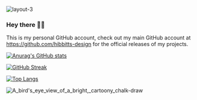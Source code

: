 
![layout-3](https://github.com/user-attachments/assets/9be9af67-ac7a-4365-b3b9-86a904206d5b)

### Hey there 👋🏼

This is my personal GitHub account, check out my main GitHub account at https://github.com/hibbitts-design for the official releases of my projects.

[![Anurag's GitHub stats](https://github-readme-stats.vercel.app/api?username=paulhibbitts)](https://github.com/anuraghazra/github-readme-stats)

[![GitHub Streak](https://streak-stats.demolab.com/?user=paulhibbitts)](https://git.io/streak-stats)

[![Top Langs](https://github-readme-stats.vercel.app/api/top-langs/?username=paulhibbitts)](https://github.com/anuraghazra/github-readme-stats)

<!--
**paulhibbitts/paulhibbitts** is a ✨ _special_ ✨ repository because its `README.md` (this file) appears on your GitHub profile.

Here are some ideas to get you started:

- 🔭 I’m currently working on ...
- 🌱 I’m currently learning ...
- 👯 I’m looking to collaborate on ...
- 🤔 I’m looking for help with ...
- 💬 Ask me about ...
- 📫 How to reach me: ...
- 😄 Pronouns: ...
- ⚡ Fun fact: ...

-->

![A_bird's_eye_view_of_a_bright,_cartoony_chalk-draw](https://github.com/user-attachments/assets/25705959-b79e-494e-8324-628d87f1fe89)

